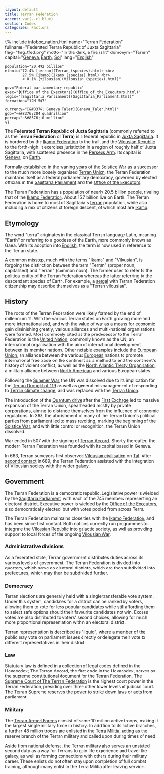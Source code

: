 ```yaml
---
layout: default
title: Terran Federation
accent: var(--cl-blue)
section: Codex
categories: Factions
---
```


{% include infobox_nation.html 
    name="Terran Federation"
    fullname="Federated Terran Republic of Juxta Sagittaria"
    flag="flag_tfed.png"
    motto="In the dark, a fire is lit"
    demonym="Terran"
    capital="[Geneva](Geneva.html), [Earth](Earth.html), [Sol](Sol.html)"
    lang="[English](English.html)"

    population="20.492 billion"
    ethnic="72.4% [terran](Terran_(species).html) <br>
            27.5% [ikamo](Ikamo_(species).html) <br>
            < 0.1% [vilousian](Vilousian_(species).html)"

    gov="Federal parliamentary republic"
    exec="[Office of the Executors](Office_of_the_Executors.html)"
    legis="[Sagittaria Parliament](Sagittaria_Parliament.html)"
    formation="12M 507"
    
    currency="[&#8376; Geneva Taler](Geneva_Taler.html)"
    gdp="~&#8376;204 quadrillion"
    percap="~&#8376;10 million"
    %}

The **Federated Terran Republic of Juxta Sagittaria** (commonly referred to as the
**Terran Federation** or **Terra**) is a federal republic in
[Juxta Sagittaria](Juxta_Sagittaria.html). It is bordered by the
[Ikamo Federation](Ikamo_Federation.html) to the trail, and the
[Vilousian Republic](Vilousian_Republic.html) to the forth-nigh. It exercises juristiction in a
region of roughly half of Juxta Sagittaria, with scattered presence in the
[Perseus Arm](Perseus_Arm.html). Its capital is [Geneva](Geneva.html), on [Earth](Earth.html).

Formally established in the waning years of the [Solstice War](Solstice_War.html) as a successor to
the much more loosely organised [Terran Union](Terran_Union.html), the Terran Federation maintains
itself as a federal parliamentary democracy, governed by elected officials in the
[Sagittaria Parliament](Sagittaria_Parliament.html) and the [Office of the Executors](Office_of_the_Executors.html).

The Terran Federation has a population of nearly 20.5 billion people, rivaling that of the
[Ikamo Federation](Ikamo_Federation.html). About 15.7 billion live on Earth. The Terran Federation
is home to most of Sagittaria's [terran](Terran_(species).html) population, while also including a
mix of citizens of foreign descent, of which most are [ikamo](Ikamo_(species).html).

## Etymology
The word "terra" originates in the classical Terran language Latin, meaning "Earth" or referring to
a goddess of the Earth, more commonly known as Gaea. With its adoption into [English](English.html),
the term is now used in reference to the Terran state.

A common misstep, much with the terms "Ikamo" and "Vilousian", is forgoing the distinction between
the term "Terran" (proper noun, capitalised) and "terran" (common noun). The former used to refer to
the political entity of the Terran Federation whereas the latter referring to the descendant species
of Earth. For example, a [sergal](Sergal.html) with Terran Federation citizenship may describe
themselves as a "Terran vilousian".

## History
The roots of the Terran Federation were likely formed by the end of millennium 11. With the various
Terran states on Earth growing more and more internationalised, and with the value of war as a means
for economic gain diminishing greatly, various alliances and multi-national organisations were
formed. Most commonly cited as the predecessor to the Terran Federation is the
[United Nation](United_Nations.html), commonly known as the UN, an international organisation with
the aim of international development between its member nations. Other notable examples include the
[European Union](European_Union.html), an alliance between the various [European](Europe.html)
nations to promote international free trade on the continent as a method to end the continent's
history of violent conflict, as well as the
[North Atlantic Treaty Organisation](North_Atlantic_Treaty_Organisation.html), a military alliance
between [North American](North_America.html) and various European states.

Following the [Summer War](Summer_War.html), the UN was dissolved due to its implication for the
[Terran Drought of 119](Terran_Drought_of_119.html) as well as general mismanagement of responding
to [Terran climate change](Terran_climate_change.html), and was replaced with the [Terran Union](Terran_Union.html).

The introduction of the [Quantum drive](Quantum_drive.html) after the
[First Exchage](First_Exchange.html) led to massive expansion of the Terran Union, spearheaded
mostly by private corporations, aiming to distance themselves from the influence of economic
regulations. In 368, the abolishment of many of the Terran Union's political parties from parliament
led to mass revolting, marking the beginning of the [Solstice War](Solstice_War.html), and with
little control or recognition, the Terran Union dissolved.

War ended in 507 with the signing of [Terran Accord](Terran_Accord.html). Shortly thereafter, the
modern Terran Federation was founded with its capital based in Geneva.

In 663, Terran surveyors first observed [Vilousian civilisation](Vilousian_Republic.html) on
[Tal](Tal.html). After [second contact](Vilousian_contact.html) in 689, the Terran Federation
assisted with the integration of Vilousian society with the wider galaxy.

## Government
The Terran Federation is a democratic republic. Legislative power is wielded by the
[Sagittaria Parliament](Sagittaria_Parliament.html), with each of the 745 members representing
an electoral district. Executive power is wielded by the
[Office of the Executors](Office_of_the_Executors.html), also democratically elected, but with votes
pooled from across Terra.

The Terran Federation maintains close ties with the [Ikamo Federation](Ikamo_Federation.html), and
has been since first contact. Both nations currently run programmes to integrate the
[Vilousian Republic](Vilousian_Republic.html) into galactic society, as well as providing support
to local forces of the ongoing [Vilousian War](Vilousian_War_Of_712.html).

### Administrative divisions
As a federated state, Terran government distributes duties across its various levels of government.
The Terran Federation is divided into quarters, which serve as electoral districts, which are then
subdivided into prefectures, which may then be subdivided further.

### Democracy
Terran elections are generally held with a single transferable vote system. Under this system,
candidates for a district can be ranked by voters, allowing them to vote for less popular candidates
while still affording them to select safe options should their favourite candidates not win. Excess
votes are also distributed to voters' second choices, allowing for much more proportional
representation within an electoral district.

Terran representation is described as "liquid", where a member of the public may vote on parliament
issues directly or delegate their vote to different representatives in their district.

### Law
Statutary law is defined in a collection of legal codes defined in the Hexacodex; The Terran Accord,
the first code in the Hexacodex, serves as the supreme constitutional document for the Terran
Federation. The [Supreme Court of The Terran Federation](Supreme_Court_of_The_Terran_Federation.html)
is the highest court power in the Terran Federation, presiding over three other lower levels of
judicial court. The Terran Supreme reserves the power to strike down laws or acts from parliament.

### Military
The [Terran Armed Forces](Terran_Armed_Forces.html) consist of some 10 million active troops, making
it the largest single military force in history. In addition to its active branches, a further 48
million troops are enlisted in the [Terra Militia](Terra_Militia.html), acting as the reserve
branch of the Terran military and called upon during times of need.

Aside from national defense, the Terran military also serves an unstated second duty as a way for
Terrans to gain life experience and travel the galaxy, as well as forming connections with others
during their military career. These enlists do not often stay upon completion of full combat
training, although many enlist in the Terra Militia after leaving service.
